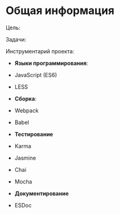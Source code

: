 # Общая информация

Цель:

Задачи:


Инструментарий проекта:

* **Языки программирования**:
* JavaScript (ES6)
* LESS


* **Сборка**:
* Webpack
* Babel 


* **Тестирование**
* Karma
* Jasmine
* Chai
* Mocha


* **Документирование**
* ESDoc


